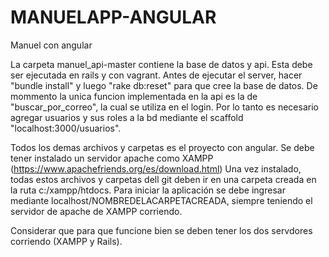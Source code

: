 # MANUELAPP-ANGULAR
Manuel con angular

La carpeta manuel_api-master contiene la base de datos y api. Esta debe ser ejecutada en rails y con vagrant.
Antes de ejecutar el server, hacer "bundle install" y luego "rake db:reset" para que cree la base de datos. 
De mommento la unica funcion implementada en la api es la de "buscar_por_correo", la cual se utiliza en el login. Por lo tanto
es necesario agregar usuarios y sus roles a la bd mediante el scaffold "localhost:3000/usuarios".

Todos los demas archivos y carpetas es el proyecto con angular. Se debe tener instalado un servidor apache como XAMPP (https://www.apachefriends.org/es/download.html)
Una vez instalado, todas estos archivos y carpetas dell git deben ir en una carpeta creada en la ruta c:/xampp/htdocs. 
Para iniciar la aplicación se debe ingresar mediante localhost/NOMBREDELACARPETACREADA, siempre teniendo el servidor de apache de XAMPP corriendo.

Considerar que para que funcione bien se deben tener los dos servdores corriendo (XAMPP y Rails).

